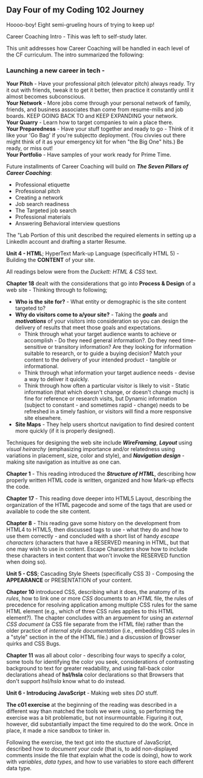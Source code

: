 ## Day Four of my Coding 102 Journey

Hoooo-boy!  Eight semi-grueling hours of trying to keep up!

Career Coaching Intro - Tihis was left to self-study later.  

This unit addresses how Career Coaching will be handled in each level of the CF curriculum.  The intro summarized the following:  

### Launching a new career in tech -
**Your Pitch** - Have your professional pitch (elevator pitch) always ready.  Try it out with friends, tweak it to get it better, then practice it constantly until it almost becomes subconscious.  
**Your Network** - More jobs come through your personal network of family, friends, and business associates than come from resume-mills and job boards.  KEEP GOING BACK TO and KEEP EXPANDING your network.  
**Your Quarry** - Learn how to target companies to win a place there.  
**Your Preparedness** - Have your stuff together and ready to go - Think of it like your 'Go Bag' if you're subjectto deployment.  (You civvies out there might think of it as your emergency kit for when "the Big One" hits.)  Be ready, or miss out!  
**Your Portfolio** - Have samples of your work ready for Prime Time.  

Future installments of Career Coaching will build on **_The Seven Pillars of Career Coaching_**:
* Professional etiquette
* Professional pitch
* Creating a network
* Job search readiness
* The Targeted job search
* Professional materials
* Answering Behavioral interview questions

The "Lab Portion of this unit described the required elements in setting up a LinkedIn account and drafting a starter Resume.


**Unit 4 - HTML**; HyperText Mark-up Language \(specifically HTML 5\) - Building the **CONTENT** of your site.

All readings below were from the _Duckett: HTML & CSS_ text.

**Chapter 18** dealt with the considerations that go into **Process & Design** of a web site - Thinking through to following; 
* **Who is the site for?** - What entity or demographic is the site content targeted to?
* **Why do visitors come to a/your site?** - Taking the **_goals_** and **_motivations_** of your visitors into consideration so you can design the delivery of results that meet those goals and expectations.  
    * Think through what your target audience wants to achieve or accomplish - Do they need general information?.  Do they need time-sensitive or transitory information?  Are they looking for information suitable to research, or to guide a buying decision?  Match your content to the delivery of your intended product - tangible or informational.
    * Think through what information your target audience needs - devise a way to deliver it quickly.
    * Think through how often a particular visitor is likely to visit - Static information \(that which doesn't change, or doesn't change much\) is fine for reference or research visits, but Dynamic information \(subject to constant - and sometimes rapid - change\) needs to be refreshed in a timely fashion, or visitors will find a more responsive site elsewhere.
* **Site Maps** - They help users shortcut navigation to find desired content more quickly \(if it is properly designed\).

Techniques for designing the web site include **_WireFraming_**, **_Layout_** using _visual heirarchy_ \(emphasizing importance and/or relatedness using variations in placement, size, color and style\), and **_Navigation design_** - making site navigation as intuitive as one can.

**Chapter 1** - This reading introduced the **_Structure of HTML_**, describing how properly written HTML code is written, organized and how Mark-up effects the code.

**Chapter 17** - This reading dove deeper into HTML5 Layout, describing the organization of the HTML pagecode and some of the tags that are used or available to code the site content.

**Chapter 8** - This reading gave some history on the development from HTML4 to HTML5, then discussed tags to use - what they do and how to use them correctly - and concluded with a short list of handy _escape characters_ \(characters that have a RESERVED meaning in HTML, but that one may wish to use in content. Escape Characters show how to include these characters in text content that won't invoke the RESERVED function when doing so\).


**Unit 5 - CSS**; Cascading Style Sheets \(specifically CSS 3\) - Composing the **APPEARANCE** or PRESENTATION of your content.

**Chapter 10** introduced CSS, describing what it does, the anatomy of its _rules_, how to link one or more *CSS* documents to an *HTML* file, the rules of precedence for resolving application among multiple CSS rules for the same HTML element \(e.g., which of three CSS rules applies to this HTML element?\).  The chapter concludes with an arguement for using an _external CSS document_ \(a CSS file separate from the HTML file\) rather than the older practice of _internal style documentation_ \(i.e., embedding CSS rules in a "style" section in the <head> of the HTML file.\) and a discussion of Browser quirks and CSS Bugs.

**Chapter 11** was all about color - describing four ways to specify a color, some tools for identifying the color you seek, considerations of contrasting background to text for greater readability, and using fall-back color declarations ahead of **hsl/hsla** color declarations so that Browsers that don't support _hsl/hsla_ know what to do instead.


**Unit 6 - Introducing JavaScript** - Making web sites *DO* stuff.

**The c01 exercise** at the beginning of the reading was described in a different way than matched the tools we were using, so performing the exercise was a bit problematic, but not insurmountable.  Figuring it out, however, did substantially impact the time required to do the work.  Once in place, it made a nice sandbox to tinker in.

Following the exercise, the text got into the stucture of JavaScript, described how to _document your code_ \(that is, to add non-displayed comments inside the file that explain what the code is doing\), how to work with _variables_, _data types_, and how to use variables to store each different data type.


